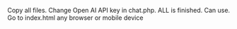 Copy all files. 
Change Open AI API key in chat.php. 
ALL is finished. Can use. 
Go to index.html any browser or mobile device
